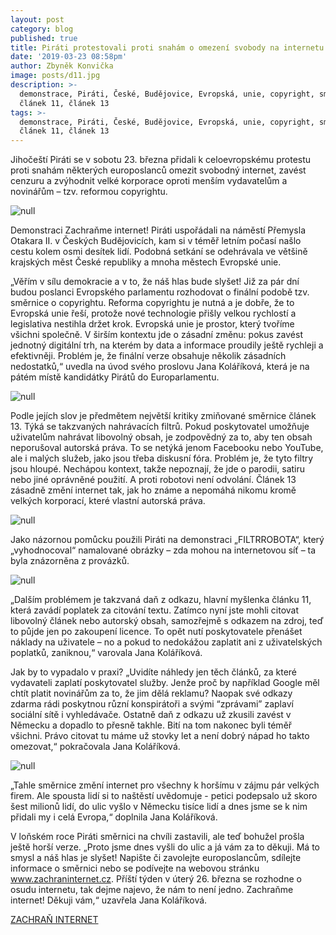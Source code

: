 ```yaml
---
layout: post
category: blog
published: true
title: Piráti protestovali proti snahám o omezení svobody na internetu
date: '2019-03-23 08:58pm'
author: Zbyněk Konvička
image: posts/d11.jpg
description: >-
  demonstrace, Piráti, České, Budějovice, Evropská, unie, copyright, směrnice,
  článek 11, článek 13
tags: >-
  demonstrace, Piráti, České, Budějovice, Evropská, unie, copyright, směrnice,
  článek 11, článek 13
---
```

Jihočeští Piráti se v sobotu 23. března přidali k celoevropskému protestu proti snahám některých europoslanců omezit svobodný internet, zavést cenzuru a zvýhodnit velké korporace oproti menším vydavatelům a novinářům – tzv. reformou copyrightu.

![null](posts/d1.jpg)

Demonstraci Zachraňme internet! Piráti uspořádali na náměstí Přemysla Otakara II. v Českých Budějovicích, kam si v téměř letním počasí našlo cestu kolem osmi desítek lidí. Podobná setkání se odehrávala ve většině krajských měst České republiky a mnoha městech Evropské unie.

„Věřím v sílu demokracie a v to, že náš hlas bude slyšet! Již za pár dní budou poslanci Evropského parlamentu rozhodovat o finální podobě tzv. směrnice o copyrightu. Reforma copyrightu je nutná a je dobře, že to Evropská unie řeší, protože nové technologie přišly velkou rychlostí a legislativa nestihla držet krok. Evropská unie je prostor, který tvoříme všichni společně. V širším kontextu jde o zásadní změnu: pokus zavést jednotný digitální trh, na kterém by data a informace proudily ještě rychleji a efektivněji. Problém je, že finální verze obsahuje několik zásadních nedostatků,“ uvedla na úvod svého proslovu Jana Koláříková, která je na pátém místě kandidátky Pirátů do Europarlamentu.

![null](posts/d9.jpg)

Podle jejích slov je předmětem největší kritiky zmiňované směrnice článek 13. Týká se takzvaných nahrávacích filtrů. Pokud poskytovatel umožňuje uživatelům nahrávat libovolný obsah, je zodpovědný za to, aby ten obsah neporušoval autorská práva. To se netýká jenom Facebooku nebo YouTube, ale i malých služeb, jako jsou třeba diskusní fóra. Problém je, že tyto filtry jsou hloupé. Nechápou kontext, takže nepoznají, že jde o parodii, satiru nebo jiné oprávněné použití. A proti robotovi není odvolání. Článek 13 zásadně změní internet tak, jak ho známe a nepomáhá nikomu kromě velkých korporací, které vlastní autorská práva.

![null](posts/d4.jpg)

Jako názornou pomůcku použili Piráti na demonstraci „FILTRROBOTA“, který „vyhodnocoval“ namalované obrázky – zda mohou na internetovou síť – ta byla znázorněna z provázků.

![null](posts/d10.jpg)

„Dalším problémem je takzvaná daň z odkazu, hlavní myšlenka článku 11, která zavádí poplatek za citování textu. Zatímco nyní jste mohli citovat libovolný článek nebo autorský obsah, samozřejmě s odkazem na zdroj, teď to půjde jen po zakoupení licence. To opět nutí poskytovatele přenášet náklady na uživatele – no a pokud to nedokážou zaplatit ani z uživatelských poplatků, zaniknou,“ varovala Jana Koláříková.

Jak by to vypadalo v praxi? „Uvidíte náhledy jen těch článků, za které vydavateli zaplatí poskytovatel služby. Jenže proč by například Google měl chtít platit novinářům za to, že jim dělá reklamu? Naopak své odkazy zdarma rádi poskytnou různí konspirátoři a svými “zprávami” zaplaví sociální sítě i vyhledávače. Ostatně daň z odkazu už zkusili zavést v Německu a dopadlo to přesně takhle. Bití na tom nakonec byli téměř všichni. Právo citovat tu máme už stovky let a není dobrý nápad ho takto omezovat,“ pokračovala Jana Koláříková.

![null](posts/d6.jpg)

„Tahle směrnice změní internet pro všechny k horšímu v zájmu pár velkých firem. Ale spousta lidí si to naštěstí uvědomuje - petici podepsalo už skoro šest milionů lidí, do ulic vyšlo v Německu tisíce lidí a dnes jsme se k nim přidali my i celá Evropa,“ doplnila Jana Koláříková.

V loňském roce Piráti směrnici na chvíli zastavili, ale teď bohužel prošla ještě horší verze. „Proto jsme dnes vyšli do ulic a já vám za to děkuji. Má to smysl a náš hlas je slyšet! Napište či zavolejte europoslancům, sdílejte informace o směrnici nebo se podívejte na webovou stránku www.zachraninternet.cz. Příští týden  v úterý 26. března se rozhodne o osudu internetu, tak dejme najevo, že nám to není jedno.
 Zachraňme internet! Děkuji vám,“ uzavřela Jana Koláříková.

 [
ZACHRAŇ INTERNET](https://zachraninternet.cz/)

